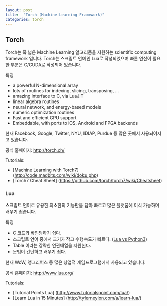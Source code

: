 ```yaml
---
layout: post
title:  "Torch (Machine Learning Framework)"
categories: torch
---
```


## Torch
Torch는 폭 넓은 Machine Learning 알고리즘을 지원하는 scientific computing framework 입니다.
Torch는 스크립트 언어인 Lua로 작성되었으며 빠른 연산이 필요한 부분은 C/CUDA로 작성되어 있습니다.

특징

* a powerful N-dimensional array
* lots of routines for indexing, slicing, transposing, ...
* amazing interface to C, via LuaJIT
* linear algebra routines
* neural network, and energy-based models
* numeric optimization routines
* Fast and efficient GPU support
* Embeddable, with ports to iOS, Android and FPGA backends

현재 Facebook, Google, Twitter, NYU, IDIAP, Purdue 등 많은 곳에서 사용되어지고 있습니다. 

공식 홈페이지: http://torch.ch/

Tutorials: 

* [Machine Learning with Torch7] (http://code.madbits.com/wiki/doku.php)
* [Torch7 Cheat Sheet] (https://github.com/torch/torch7/wiki/Cheatsheet)


### Lua

스크립트 언어로 유용한 최소한의 기능만을 담아 빠르고 많은 플랫폼에 이식 가능하며 배우기 쉽습니다.

특징

* C 코드와 바인딩하기 쉽다.
* 스크립트 언어 중에서 크기가 작고 수행속도가 빠르다. ([Lua vs Python3](http://benchmarksgame.alioth.debian.org/u64/compare.php?lang=lua&lang2=python3))
* Table 이라는 강략한 연관배열을 지원한다.
* 문법이 간단하고 배우기 쉽다.

현재 WoW, 앵그리버스 등 많은 상업적 게임프로그램에서 사용되고 있습니다.

공식 홈페이지: http://www.lua.org/

Tutorials: 

* [Tutorial Points Lua] (http://www.tutorialspoint.com/lua/)
* [Learn Lua in 15 Minutes] (http://tylerneylon.com/a/learn-lua/)
